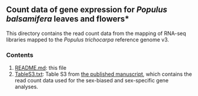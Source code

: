 ## Count data of gene expression for *Populus balsamifera* leaves and flowers* 

This directory contains the read count data from the mapping of RNA-seq libraries mapped to the *Populus trichocarpa* reference genome v3.  

### Contents

1. [README.md](https://github.com/BrianSanderson/gene-expression/blob/master/data/README.md): this file
2. [TableS3.txt](https://github.com/BrianSanderson/gene-expression/blob/master/data/TableS3.txt): Table S3 from [the published manuscript](https://doi.org/10.1111/nph.15421), which contains the read count data used for the sex-biased and sex-specific gene analyses.
